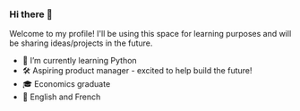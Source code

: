 ### Hi there 👋
Welcome to my profile! I'll be using this space for learning purposes and will be sharing ideas/projects in the future.

- 🌱 I’m currently learning Python
- 🛠 Aspiring product manager - excited to help build the future!
- 🎓 Economics graduate
- 💬 English and French
